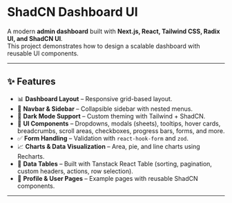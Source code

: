 # ShadCN Dashboard UI

A modern **admin dashboard** built with **Next.js, React, Tailwind CSS, Radix UI, and ShadCN UI**.  
This project demonstrates how to design a scalable dashboard with reusable UI components.

---

## ✨ Features

- 📊 **Dashboard Layout** – Responsive grid-based layout.  
- 🧭 **Navbar & Sidebar** – Collapsible sidebar with nested menus.  
- 🌙 **Dark Mode Support** – Custom theming with Tailwind + ShadCN.  
- 🎨 **UI Components** – Dropdowns, modals (sheets), tooltips, hover cards, breadcrumbs, scroll areas, checkboxes, progress bars, forms, and more.  
- ✅ **Form Handling** – Validation with `react-hook-form` and `zod`.  
- 📈 **Charts & Data Visualization** – Area, pie, and line charts using Recharts.  
- 📑 **Data Tables** – Built with Tanstack React Table (sorting, pagination, custom headers, actions, row selection).  
- 👤 **Profile & User Pages** – Example pages with reusable ShadCN components.  

---
